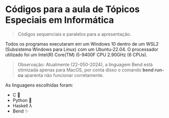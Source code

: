 # Códigos para a aula de Tópicos Especiais em Informática
> Códigos sequenciais e paralelos para a apresentação.

Todos os programas executaram em um Windows 10 dentro de um WSL2 (Subsistema Windows para Linux) com um Ubuntu-22.04.
O processador utilizado foi um Intel(R) Core(TM) i5-9400F CPU 2.90GHz (6 CPUs).

> Observação: Atualmente (22-050-2024), a linguagem Bend está otimizada apenas para MacOS, por conta disso o comando **bend run-cu** aparenta não funcionar corretamente. 

As linguagens escolhidas foram:
+ C 🤣
+ Python 🐍 
+ Haskell λ
+ Bend ✨️